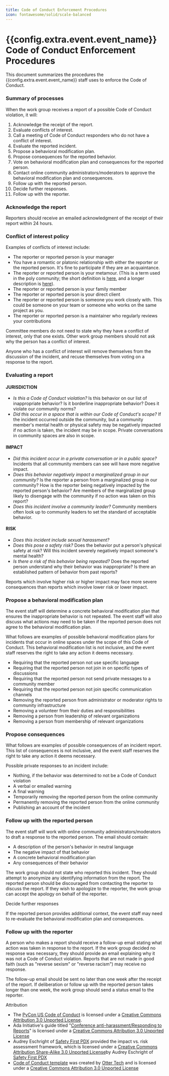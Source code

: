 ```yaml
---
title: Code of Conduct Enforcement Procedures
icon: fontawesome/solid/scale-balanced
---
```

# {{config.extra.event.event_name}} Code of Conduct Enforcement Procedures

This document summarizes the procedures the {{config.extra.event.event_name}} staff uses to enforce the Code of
Conduct.

### Summary of processes

When the work group receives a report of a possible Code of Conduct violation, it will:

1. Acknowledge the receipt of the report.
2. Evaluate conflicts of interest.
3. Call a meeting of Code of Conduct responders who do not have a conflict of interest.
4. Evaluate the reported incident.
5. Propose a behavioral modification plan.
6. Propose consequences for the reported behavior.
7. Vote on behavioral modification plan and consequences for the reported person.
8. Contact online community administrators/moderators to approve the behavioral modification plan and consequences.
9. Follow up with the reported person.
10. Decide further responses.
11. Follow up with the reporter.

### Acknowledge the report

Reporters should receive an emailed acknowledgment of the receipt of their report within 24 hours.

### Conflict of interest policy

Examples of conflicts of interest include:

- The reporter or reported person is your manager
- You have a romantic or platonic relationship with either the reporter or the reported person. It's fine to participate
  if they are an acquaintance.
- The reporter or reported person is your metamour. (This is a term used in the poly community; the short definition
  is [here](https://www.urbandictionary.com/define.php?term=Metamour), and a longer description
  is [here](https://solopoly.net/2012/09/29/whats-a-metamour-on-my-terms/)).
- The reporter or reported person is your family member
- The reporter or reported person is your direct client
- The reporter or reported person is someone you work closely with. This could be someone on your team or someone who
  works on the same project as you.
- The reporter or reported person is a maintainer who regularly reviews your contributions

Committee members do not need to state why they have a conflict of interest, only that one exists. Other work group
members should not ask why the person has a conflict of interest.

Anyone who has a conflict of interest will remove themselves from the discussion of the incident, and recuse themselves
from voting on a response to the report.

### Evaluating a report

#### JURISDICTION

- *Is this a Code of Conduct violation?* Is this behavior on our list of inappropriate behavior? Is it borderline
  inappropriate behavior? Does it violate our community norms?
- *Did this occur in a space that is within our Code of Conduct's scope?* If the incident occurred outside the
  community, but a community member's mental health or physical safety may be negatively impacted if no action is taken,
  the incident may be in scope. Private conversations in community spaces are also in scope.

#### IMPACT

- *Did this incident occur in a private conversation or in a public space?* Incidents that all community members can see
  will have more negative impact.
- *Does this behavior negatively impact a marginalized group in our community?* Is the reporter a person from a
  marginalized group in our community? How is the reporter being negatively impacted by the reported person's behavior?
  Are members of the marginalized group likely to disengage with the community if no action was taken on this report?
- *Does this incident involve a community leader?* Community members often look up to community leaders to set the
  standard of acceptable behavior.

#### RISK

- *Does this incident include sexual harassment?*
- *Does this pose a safety risk?* Does the behavior put a person's physical safety at risk? Will this incident severely
  negatively impact someone's mental health?
- *Is there a risk of this behavior being repeated?* Does the reported person understand why their behavior was
  inappropriate? Is there an established pattern of behavior from past reports?

Reports which involve higher risk or higher impact may face more severe consequences than reports which involve lower
risk or lower impact.

### Propose a behavioral modification plan

The event staff will determine a concrete behavioral modification plan that ensures the inappropriate behavior is not
repeated. The event staff will also discuss what actions may need to be taken if the reported person does not agree to
the behavioral modification plan.

What follows are examples of possible behavioral modification plans for incidents that occur in online spaces under the
scope of this Code of Conduct. This behavioral modification list is not inclusive, and the event staff reserves the
right to take any action it deems necessary.

- Requiring that the reported person not use specific language
- Requiring that the reported person not join in on specific types of discussions
- Requiring that the reported person not send private messages to a community member
- Requiring that the reported person not join specific communication channels
- Removing the reported person from administrator or moderator rights to community infrastructure
- Removing a volunteer from their duties and responsibilities
- Removing a person from leadership of relevant organizations
- Removing a person from membership of relevant organizations

### Propose consequences

What follows are examples of possible consequences of an incident report. This list of consequences is not inclusive,
and the event staff reserves the right to take any action it deems necessary.

Possible private responses to an incident include:

- Nothing, if the behavior was determined to not be a Code of Conduct violation
- A verbal or emailed warning
- A final warning
- Temporarily removing the reported person from the online community
- Permanently removing the reported person from the online community
- Publishing an account of the incident

### Follow up with the reported person

The event staff will work with online community administrators/moderators to draft a response to the reported person.
The email should contain:

- A description of the person's behavior in neutral language
- The negative impact of that behavior
- A concrete behavioral modification plan
- Any consequences of their behavior

The work group should not state who reported this incident. They should attempt to anonymize any identifying information
from the report. The reported person should be discouraged from contacting the reporter to discuss the report. If they
wish to apologize to the reporter, the work group can accept the apology on behalf of the reporter.

Decide further responses

If the reported person provides additional context, the event staff may need to re-evaluate the behavioral modification
plan and consequences.

### Follow up with the reporter

A person who makes a report should receive a follow-up email stating what action was taken in response to the report. If
the work group decided no response was necessary, they should provide an email explaining why it was not a Code of
Conduct violation. Reports that are not made in good faith (such as "reverse sexism" or "reverse racism") may receive no
response.

The follow-up email should be sent no later than one week after the receipt of the report. If deliberation or follow up
with the reported person takes longer than one week, the work group should send a status email to the reporter.

Attribution

- The [PyCon US Code of Conduct](index.md) is licensed under
  a [Creative Commons Attribution 3.0 Unported License](http://creativecommons.org/licenses/by/3.0/).
- Ada Initiative's guide
  titled "[Conference anti-harassment/Responding to Reports](http://geekfeminism.wikia.com/wiki/Conference_anti-harassment/Responding_to_reports)"
  is licensed under a [Creative Commons Attribution 3.0 Unported License](http://creativecommons.org/licenses/by/3.0/)
- Audrey Eschright of [Safety First PDX](http://safetyfirstpdx.org/) provided the impact vs. risk assessment framework,
  which is licensed under
  a [Creative Commons Attribution Share-Alike 3.0 Unported License](http://creativecommons.org/licenses/by-sa/3.0/)by
  Audrey Eschright of [Safety First PDX](http://safetyfirstpdx.org/)
- [Code of Conduct template](https://github.com/sagesharp/code-of-conduct-template/) was created
  by [Otter Tech](https://otter.technology/code-of-conduct-training) and is licensed under
  a [Creative Commons Attribution 3.0 Unported License](http://creativecommons.org/licenses/by/3.0/)